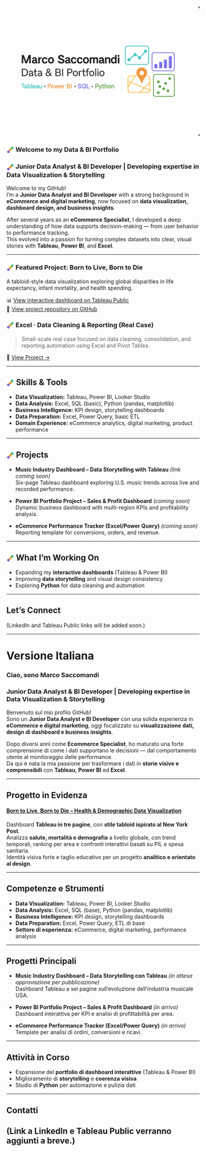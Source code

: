 <p align="center">
  <img src="https://raw.githubusercontent.com/marcosaccomandi/Data-BI-Portfolio/main/assets/banner.png" alt="Marco Saccomandi | Data & BI Portfolio" width="800"/>
</p>

### <img src="assets/section_icon_color.svg" width="20" align="center"/> Welcome to my Data & BI Portfolio

### <img src="assets/section_icon_color.svg" width="20" align="center"/> Junior Data Analyst & BI Developer | Developing expertise in Data Visualization & Storytelling

Welcome to my GitHub!  
I’m a **Junior Data Analyst and BI Developer** with a strong background in **eCommerce and digital marketing**, now focused on **data visualization, dashboard design, and business insights**.

After several years as an **eCommerce Specialist**, I developed a deep understanding of how data supports decision-making — from user behavior to performance tracking.  
This evolved into a passion for turning complex datasets into clear, visual stories with **Tableau**, **Power BI**, and **Excel**.

---

### <img src="assets/section_icon_color.svg" width="20" align="center"/> Featured Project: Born to Live, Born to Die  
A tabloid-style data visualization exploring global disparities in life expectancy, infant mortality, and health spending.

📊 [View interactive dashboard on Tableau Public](https://public.tableau.com/app/profile/marco.saccomandi/viz/BorntoLiveBorntoDie-TabloidStyleDashboardonGlobalHealt/DASHBOARDBORNTOLIVE)  
📁 [View project repository on GitHub](https://github.com/marcosaccomandi/Data-BI-Portfolio/tree/main/tableau/born-to-live-born-to-die)

### <img src="assets/section_icon_color.svg" width="20" align="center"/> Excel · Data Cleaning & Reporting (Real Case)
> Small-scale real case focused on data cleaning, consolidation, and reporting automation using Excel and Pivot Tables.

📁 [View Project →](./projects/Excel_Data_Clean_realcasesmall/Readme.md)

---

##  <img src="assets/section_icon_color.svg" width="20" align="center"/> Skills & Tools 

- **Data Visualization:** Tableau, Power BI, Looker Studio  
- **Data Analysis:** Excel, SQL (basic), Python (pandas, matplotlib)  
- **Business Intelligence:** KPI design, storytelling dashboards  
- **Data Preparation:** Excel, Power Query, basic ETL  
- **Domain Experience:** eCommerce analytics, digital marketing, product performance

---

## <img src="assets/section_icon_color.svg" width="20" align="center"/> Projects 

- **Music Industry Dashboard – Data Storytelling with Tableau** *(link coming soon)*  
  Six-page Tableau dashboard exploring U.S. music trends across live and recorded performance.

- **Power BI Portfolio Project – Sales & Profit Dashboard** *(coming soon)*  
  Dynamic business dashboard with multi-region KPIs and profitability analysis.

- **eCommerce Performance Tracker (Excel/Power Query)** *(coming soon)*  
  Reporting template for conversions, orders, and revenue.

---

## <img src="assets/section_icon_color.svg" width="20" align="center"/>  What I’m Working On 

- Expanding my **interactive dashboards** (Tableau & Power BI)  
- Improving **data storytelling** and visual design consistency  
- Exploring **Python** for data cleaning and automation

---

## Let’s Connect

(LinkedIn and Tableau Public links will be added soon.)

---

# Versione Italiana

### Ciao, sono Marco Saccomandi

### Junior Data Analyst & BI Developer | Developing expertise in Data Visualization & Storytelling

Benvenuto sul mio profilo GitHub!  
Sono un **Junior Data Analyst e BI Developer** con una solida esperienza in **eCommerce e digital marketing**, oggi focalizzato su **visualizzazione dati, design di dashboard e business insights**.

Dopo diversi anni come **Ecommerce Specialist**, ho maturato una forte comprensione di come i dati supportano le decisioni — dal comportamento utente al monitoraggio delle performance.  
Da qui è nata la mia passione per trasformare i dati in **storie visive e comprensibili** con **Tableau**, **Power BI** ed **Excel**.

---

## Progetto in Evidenza

#### [Born to Live, Born to Die – Health & Demographic Data Visualization](https://github.com/marcosaccomandi/Data-BI-Portfolio/tree/main/tableau/born-to-live-born-to-die)
Dashboard **Tableau in tre pagine**, con **stile tabloid ispirato al New York Post**.  
Analizza **salute, mortalità e demografia** a livello globale, con trend temporali, ranking per area e confronti interattivi basati su PIL e spesa sanitaria.  
Identità visiva forte e taglio educativo per un progetto **analitico e orientato al design**.

---

## Competenze e Strumenti

- **Data Visualization:** Tableau, Power BI, Looker Studio  
- **Data Analysis:** Excel, SQL (base), Python (pandas, matplotlib)  
- **Business Intelligence:** KPI design, storytelling dashboards  
- **Data Preparation:** Excel, Power Query, ETL di base  
- **Settore di esperienza:** eCommerce, digital marketing, performance analysis

---

## Progetti Principali

- **Music Industry Dashboard – Data Storytelling con Tableau** *(in attesa approvazione per pubblicazione)*  
  Dashboard Tableau a sei pagine sull’evoluzione dell’industria musicale USA.

- **Power BI Portfolio Project – Sales & Profit Dashboard** *(in arrivo)*  
  Dashboard interattiva per KPI e analisi di profittabilità per area.

- **eCommerce Performance Tracker (Excel/Power Query)** *(in arrivo)*  
  Template per analisi di ordini, conversioni e ricavi.

---

## Attività in Corso

- Espansione del **portfolio di dashboard interattive** (Tableau & Power BI)  
- Miglioramento di **storytelling** e **coerenza visiva**  
- Studio di **Python** per automazione e pulizia dati

---

## Contatti

(Link a LinkedIn e Tableau Public verranno aggiunti a breve.)
---

